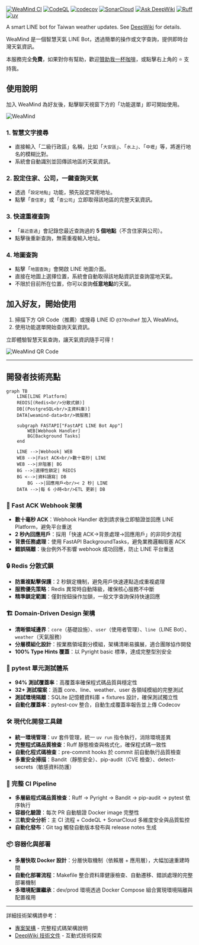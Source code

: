 [![WeaMind CI](https://github.com/kyomind/WeaMind/actions/workflows/ci.yml/badge.svg)](https://github.com/kyomind/WeaMind/actions/workflows/ci.yml)
[![CodeQL](https://github.com/kyomind/WeaMind/actions/workflows/codeql.yml/badge.svg)](https://github.com/kyomind/WeaMind/security/code-scanning)
[![codecov](https://codecov.io/gh/kyomind/WeaMind/branch/main/graph/badge.svg)](https://codecov.io/gh/kyomind/WeaMind)
[![SonarCloud](https://sonarcloud.io/api/project_badges/measure?project=kyomind_WeaMind&metric=sqale_rating)](https://sonarcloud.io/summary/overall?id=kyomind_WeaMind)
[![Ask DeepWiki](https://deepwiki.com/badge.svg)](https://deepwiki.com/kyomind/WeaMind)
[![Ruff](https://img.shields.io/endpoint?url=https://raw.githubusercontent.com/astral-sh/ruff/main/assets/badge/v2.json)](https://github.com/astral-sh/ruff)
[![uv](https://img.shields.io/endpoint?url=https://raw.githubusercontent.com/astral-sh/uv/main/assets/badge/v0.json)](https://github.com/astral-sh/uv)

A smart LINE bot for Taiwan weather updates. See [DeepWiki](https://deepwiki.com/kyomind/WeaMind) for details.

WeaMind 是一個智慧天氣 LINE Bot，透過簡單的操作或文字查詢，提供即時台灣天氣資訊。

本服務完全**免費**，如果對你有幫助，歡迎[贊助我一杯咖啡](https://portaly.cc/kyomind/support)，或點擊右上角的 ⭐️ 支持我。

## 使用說明

加入 WeaMind 為好友後，點擊聊天視窗下方的「功能選單」即可開始使用。

![WeaMind](https://img.kyomind.tw/2352352we-min-20250929-222126.png)

### 1. 智慧文字搜尋
- 直接輸入「二級行政區」名稱，比如「`大安區`」、「`水上`」、「`中壢`」等，將進行地名的模糊比對。
- 系統會自動識別並回傳該地區的天氣資訊。

### 2. 設定住家、公司，一鍵查詢天氣
- 透過「`設定地點`」功能，預先設定常用地址。
- 點擊「`查住家`」或「`查公司`」立即取得該地區的完整天氣資訊。

### 3. 快速重複查詢
- 「`最近查過`」會記錄您最近查詢過的 **5 個地點**（不含住家與公司）。
- 點擊後重新查詢，無需重複輸入地址。

### 4. 地圖查詢
- 點擊「`地圖查詢`」會開啟 LINE 地圖介面。
- 直接在地圖上選擇位置，系統會自動取得該地點資訊並查詢當地天氣。
- 不限於目前所在位置，你可以查詢**任意地點**的天氣。

## 加入好友，開始使用

1. 掃描下方 QR Code（推薦）或搜尋 LINE ID `@370ndhmf` 加入 WeaMind。
2. 使用功能選單開始查詢天氣資訊。

立即體驗智慧天氣查詢，讓天氣資訊隨手可得！

![WeaMind QR Code](https://img.kyomind.tw/wea-qrcode-min-20250929-223022.png)

---

## 開發者技術亮點

```mermaid
graph TB
    LINE[LINE Platform]
    REDIS[(Redis<br/>分散式鎖)]
    DB[(PostgreSQL<br/>主資料庫)]
    DATA[weamind-data<br/>微服務]

    subgraph FASTAPI["FastAPI LINE Bot App"]
        WEB[Webhook Handler]
        BG[Background Tasks]
    end

    LINE -->|Webhook| WEB
    WEB -->|Fast ACK<br/>數十毫秒| LINE
    WEB -->|非阻塞| BG
    BG -->|選擇性鎖定| REDIS
    BG <-->|資料讀寫| DB
        BG -->|回應用戶<br/>< 2 秒| LINE
    DATA -->|每 6 小時<br/>ETL 更新| DB
```

### 🚀 Fast ACK Webhook 架構
- **數十毫秒 ACK**：Webhook Handler 收到請求後立即驗證並回應 LINE Platform，避免平台重送
- **2 秒內回應用戶**：採用「快速 ACK→背景處理→回應用戶」的非同步流程
- **背景任務處理**：使用 FastAPI BackgroundTasks，避免業務邏輯阻塞 ACK
- **錯誤隔離**：後台例外不影響 webhook 成功回應，防止 LINE 平台重送

### 🔒 Redis 分散式鎖
- **防重複點擊保護**：2 秒鎖定機制，避免用戶快速連點造成重複處理
- **服務優先策略**：Redis 異常時自動降級，確保核心服務不中斷
- **精準鎖定範圍**：僅對按鈕操作加鎖，一般文字查詢保持快速回應

### 🏗️ Domain-Driven Design 架構
- **清晰領域邊界**：`core`（基礎設施）、`user`（使用者管理）、`line`（LINE Bot）、`weather`（天氣服務）
- **分層模組化設計**：按業務領域劃分模組，架構清晰易擴展，適合團隊協作開發
- **100% Type Hints 覆蓋**：以 Pyright basic 標準，達成完整型別安全

### 🧪 pytest 單元測試體系
- **94% 測試覆蓋率**：高覆蓋率確保程式碼品質與穩定性
- **32+ 測試檔案**：涵蓋 core、line、weather、user 各領域模組的完整測試
- **測試環境隔離**：SQLite 記憶體資料庫 + fixtures 設計，確保測試獨立性
- **自動化覆蓋率**：pytest-cov 整合，自動生成覆蓋率報告並上傳 Codecov

### 🛠️ 現代化開發工具鏈
- **統一環境管理**：uv 套件管理，統一 `uv run` 指令執行，消除環境差異
- **完整程式碼品質檢查**：Ruff 靜態檢查與格式化，確保程式碼一致性
- **自動化程式碼檢查**：pre-commit hooks 於 commit 前自動執行品質檢查
- **多重安全掃描**：Bandit（靜態安全）、pip-audit（CVE 檢查）、detect-secrets（敏感資料防護）

### 🔄 完整 CI Pipeline
- **多層級程式碼品質檢查**：Ruff → Pyright → Bandit → pip-audit → pytest 依序執行
- **容器化驗證**：每次 PR 自動驗證 Docker image 完整性
- **三軌安全分析**：主 CI 流程 + CodeQL + SonarCloud 多維度安全與品質監控
- **自動化發布**：Git tag 觸發自動版本發布與 release notes 生成

### 📦 容器化與部署
- **多層快取 Docker 設計**：分層快取機制（依賴層 + 應用層），大幅加速重建時間
- **自動化部署流程**：Makefile 整合資料庫健康檢查、自動遷移、錯誤處理的完整部署機制
- **多環境配置繼承**：dev/prod 環境透過 Docker Compose 組合實現環境隔離與配置複用

---

詳細技術架構請參考：
- [專案架構](docs/Architecture-Code.md) - 完整程式碼架構說明
- [DeepWiki 技術文件](https://deepwiki.com/kyomind/WeaMind) - 互動式技術探索
